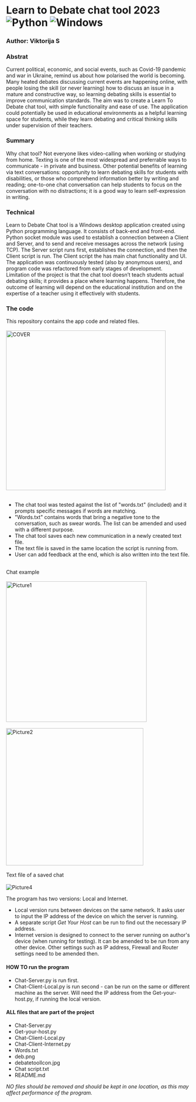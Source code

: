 # Learn to Debate chat tool 2023 ![Python](https://img.shields.io/badge/python-3670A0?style=for-the-badge&logo=python&logoColor=ffdd54) ![Windows](https://img.shields.io/badge/Windows-0078D6?style=for-the-badge&logo=windows&logoColor=white)
### Author: Viktorija S

### Abstrat

Current political, economic, and social events, such as Covid-19 pandemic and war in Ukraine, remind us about how polarised the world is becoming. Many heated debates discussing current events are happening online, with people losing the skill (or never learning) how to discuss an issue in a mature and constructive way, so learning debating skills is essential to improve communication standards. The aim was to create a Learn To Debate chat tool, with simple functionality and ease of use. The application could potentially be used in educational environments as a helpful learning space for students, while they learn debating and critical thinking skills under supervision of their teachers.<br>

### Summary
Why chat tool? Not everyone likes video-calling when working or studying from home. Texting is one of the most widespread and preferrable ways to communicate - in private and business. Other potential benefits of learning via text conversations: opportunity to learn debating skills for students with disabilities, or those who comprehend information better by writing and reading; one-to-one chat conversation can help students to focus on the conversation with no distractions; it is a good way to learn self-expression in writing. <br>

### Technical
Learn to Debate Chat tool is a Windows desktop application created using Python programming language. It consists of back-end and front-end. Python socket module was used to establish a connection between a Client and Server, and to send and receive messages across the network (using TCP). The Server script runs first, establishes the connection, and then the Client script is run. The Client script the has main chat functionality and UI. <br>
The application was continuously tested (also by anonymous users), and program code was refactored from early stages of development. <br>
Limitation of the project is that the chat tool doesn’t teach students actual debating skills; it provides a place where learning happens. Therefore, the outcome of learning will depend on the educational institution and on the expertise of a teacher using it effectively with students. <br>

### The code
This repository contains the app code and related files.<br> <br>
<img width="436" alt="COVER" src="https://github.com/wikuskina/pythonProject7/assets/50303995/35bc507a-a837-4222-a4d2-47b3da92c961"> <br>
<br>

- The chat tool was tested against the list of "words.txt" (included) and it prompts specific messages if words are matching.<br>
- "Words.txt" contains words that bring a negative tone to the conversation, such as swear words. The list can be amended and used with a different purpose. <br>
- The chat tool saves each new communication in a newly created text file.<br>
- The text file is saved in the same location the script is running from.<br>
- User can add feedback at the end, which is also written into the text file.<br><br>

Chat example <br><br>
<img width="384" alt="Picture1" src="https://github.com/wikuskina/Chat-App-Final-Project/assets/50303995/b7080faf-df66-426b-9380-13326248ce73">
<br> <br>
<img width="375" alt="Picture2" src="https://github.com/wikuskina/Chat-App-Final-Project/assets/50303995/5703f1b1-ac7f-4597-b71d-3db2dfcfd42d">
 <br> <br>
Text file of a saved chat <br> <br>
![Picture4](https://github.com/wikuskina/Chat-App-Final-Project/assets/50303995/a14fe42a-9386-4a9b-bc15-fd24fae285d4)  <br>

The program has two versions: Local and Internet.<br>
- Local version runs between devices on the same network. It asks user to input the IP address of the device on which the server is running.  <br>
- A separate script _Get Your Host_ can be run to find out the necessary IP address. <br>
- Internet version is designed to connect to the server running on author's device (when running for testing). It can be amended to be run from any other device. Other settings such as IP address, Firewall and Router settings need to be amended then. <br>
 
#### HOW TO run the program 
- Chat-Server.py is run first.
- Chat-Client-Local.py is run second - can be run on the same or different machine as the server. Will need the IP address from the Get-your-host.py, if running the local version.

#### ALL files that are part of the project
- Chat-Server.py
- Get-your-host.py
- Chat-Client-Local.py
- Chat-Client-Internet.py
- Words.txt 
- deb.png
- debatetoolIcon.jpg
- Chat script.txt
- README.md

_NO files should be removed and should be kept in one location, as this may affect performance of the program._
